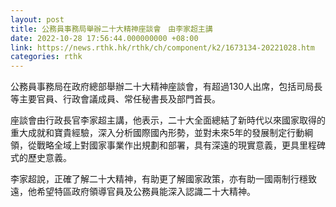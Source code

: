 ```yaml
---
layout: post
title: 公務員事務局舉辦二十大精神座談會　由李家超主講
date: 2022-10-28 17:56:44.000000000 +08:00
link: https://news.rthk.hk/rthk/ch/component/k2/1673134-20221028.htm
categories: rthk
---
```


公務員事務局在政府總部舉辦二十大精神座談會，有超過130人出席，包括司局長等主要官員、行政會議成員、常任秘書長及部門首長。

座談會由行政長官李家超主講，他表示，二十大全面總結了新時代以來國家取得的重大成就和寶貴經驗，深入分析國際國內形勢，並對未來5年的發展制定行動綱領，從戰略全域上對國家事業作出規劃和部署，具有深遠的現實意義，更具里程碑式的歷史意義。

李家超說，正確了解二十大精神，有助更了解國家政策，亦有助一國兩制行穩致遠，他希望特區政府領導官員及公務員能深入認識二十大精神。
